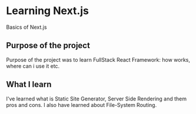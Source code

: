 # Learning Next.js
Basics of Next.js

## Purpose of the project
Purpose of the project was to learn FullStack React Framework: how works, where can i use it etc.

## What I learn
I've learned what is Static Site Generator, Server Side Rendering and them pros and cons. I also have learned about File-System Routing.
